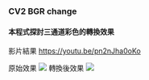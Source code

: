 ### CV2 BGR change
#### 本程式探討三通道彩色的轉換效果
影片結果
<a href="https://youtu.be/pn2nJha0oKo">https://youtu.be/pn2nJha0oKo</a>

原始效果
<img src="https://i.imgur.com/AEs85r9.png">
轉換後效果
<img src="https://i.imgur.com/A4DQfsg.png">
